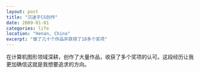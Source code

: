 ```yaml
---
layout: post
title: "沉迷于CG创作"
date: 2009-01-01
categories: life
location: "Henan, China"
excerpt: "做了几十个作品并获得了10多个奖项"
---
```


在计算机图形领域深耕，创作了大量作品，收获了多个奖项的认可。这段经历让我更加确信这就是我想要追求的方向。 